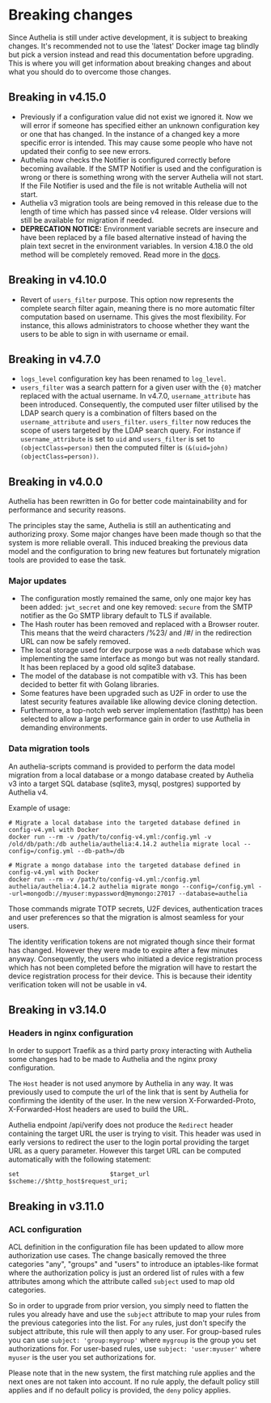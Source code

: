 Breaking changes
================

Since Authelia is still under active development, it is subject to breaking changes. It's
recommended not to use the 'latest' Docker image tag blindly but pick a version instead
and read this documentation before upgrading. This is where you will get information about
breaking changes and about what you should do to overcome those changes.

## Breaking in v4.15.0
* Previously if a configuration value did not exist we ignored it. Now we will error if someone has
specified either an unknown configuration key or one that has changed. In the instance of a changed
key a more specific error is intended. This may cause some people who have not updated their config
to see new errors.
* Authelia now checks the Notifier is configured correctly before becoming available. If the 
SMTP Notifier is used and the configuration is wrong or there is something wrong with the server
Authelia will not start. If the File Notifier is used and the file is not writable Authelia will
not start.
* Authelia v3 migration tools are being removed in this release due to the length of time which
has passed since v4 release. Older versions will still be available for migration if needed.
* **DEPRECATION NOTICE:** Environment variable secrets are insecure and have been replaced by a file based alternative
instead of having the plain text secret in the environment variables. In version 4.18.0 the old method
will be completely removed. Read more in the [docs](https://docs.authelia.com/configuration/secrets.html).

## Breaking in v4.10.0
* Revert of `users_filter` purpose. This option now represents the complete search filter again, meaning
there is no more automatic filter computation based on username. This gives the most flexibility.
For instance, this allows administrators to choose whether they want the users to be able to sign in with
username or email.

## Breaking in v4.7.0
* `logs_level` configuration key has been renamed to `log_level`.
* `users_filter` was a search pattern for a given user with the `{0}` matcher replaced with the
actual username. In v4.7.0, `username_attribute` has been introduced. Consequently, the computed
user filter utilised by the LDAP search query is a combination of filters based on the
`username_attribute` and `users_filter`. `users_filter` now reduces the scope of users targeted by
the LDAP search query. For instance if `username_attribute` is set to `uid` and `users_filter` is
set to `(objectClass=person)` then the computed filter is `(&(uid=john)(objectClass=person))`.

## Breaking in v4.0.0
Authelia has been rewritten in Go for better code maintainability and for performance and
security reasons.

The principles stay the same, Authelia is still an authenticating and authorizing proxy.
Some major changes have been made though so that the system is more reliable overall. This
induced breaking the previous data model and the configuration to bring new features but
fortunately migration tools are provided to ease the task.

### Major updates
* The configuration mostly remained the same, only one major key has been added: `jwt_secret`
and one key removed: `secure` from the SMTP notifier as the Go SMTP library default to TLS
if available.
* The Hash router has been removed and replaced with a Browser router. This means that the weird characters
/%23/ and /#/ in the redirection URL can now be safely removed.
* The local storage used for dev purpose was a `nedb` database which was implementing the
same interface as mongo but was not really standard. It has been replaced by a good old
sqlite3 database.
* The model of the database is not compatible with v3. This has been decided to better fit
with Golang libraries.
* Some features have been upgraded such as U2F in order to use the latest security features
available like allowing device cloning detection.
* Furthermore, a top-notch web server implementation (fasthttp) has been selected to allow a
large performance gain in order to use Authelia in demanding environments.

### Data migration tools
An authelia-scripts command is provided to perform the data model migration from a local database
or a mongo database created by Authelia v3 into a target SQL database (sqlite3, mysql, postgres)
supported by Authelia v4.

Example of usage:
```
# Migrate a local database into the targeted database defined in config-v4.yml with Docker
docker run --rm -v /path/to/config-v4.yml:/config.yml -v /old/db/path:/db authelia/authelia:4.14.2 authelia migrate local --config=/config.yml --db-path=/db
    
# Migrate a mongo database into the targeted database defined in config-v4.yml with Docker
docker run --rm -v /path/to/config-v4.yml:/config.yml authelia/authelia:4.14.2 authelia migrate mongo --config=/config.yml --url=mongodb://myuser:mypassword@mymongo:27017 --database=authelia
```

Those commands migrate TOTP secrets, U2F devices, authentication traces and user preferences so
that the migration is almost seamless for your users.

The identity verification tokens are not migrated though since their format has changed. However they were
made to expire after a few minutes anyway. Consequently, the users who initiated a device registration process
which has not been completed before the migration will have to restart the device registration process for their
device. This is because their identity verification token will not be usable in v4.

## Breaking in v3.14.0

### Headers in nginx configuration
In order to support Traefik as a third party proxy interacting with Authelia some changes had to be made
to Authelia and the nginx proxy configuration.

The `Host` header is not used anymore by Authelia in any way. It was previously used to compute the url of the link that is
sent by Authelia for confirming the identity of the user. In the new version X-Forwarded-Proto, X-Forwarded-Host
headers are used to build the URL.

Authelia endpoint /api/verify does not produce the `Redirect` header containing the target URL the user is trying to visit.
This header was used in early versions to redirect the user to the login portal providing the target URL as a query parameter.
However this target URL can be computed automatically with the following statement:
```
set                         $target_url $scheme://$http_host$request_uri;
```

## Breaking in v3.11.0

### ACL configuration
ACL definition in the configuration file has been updated to allow more authorization use cases.
The change basically removed the three categories "any", "groups" and "users" to introduce an
iptables-like format where the authorization policy is just an ordered list of rules with a few
attributes among which the attribute called `subject` used to map old categories.

So in order to upgrade from prior version, you simply need to flatten the rules you already have and
use the `subject` attribute to map your rules from the previous categories into the list. For `any`
rules, just don't specify the subject attribute, this rule will then apply to any user. For group-based
rules you can use `subject: 'group:mygroup'` where `mygroup` is the group you set authorizations for.
For user-based rules, use `subject: 'user:myuser'` where `myuser` is the user you set authorizations for.

Please note that in the new system, the first matching rule applies and the next ones are not taken into
account. If no rule apply, the default policy still applies and if no default policy is provided, the `deny`
policy applies.
